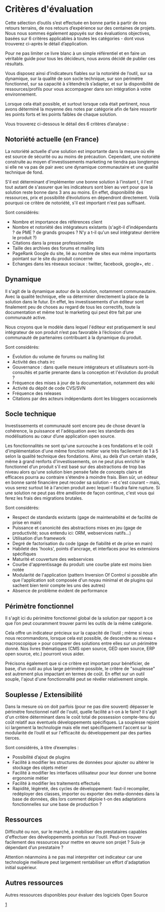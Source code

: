 # Critères d'évaluation

Cette sélection d’outils s’est effectuée en bonne partie à partir de nos retours terrains, de nos retours d’expérience sur des centaines de projets. Nous nous sommes également appuyés sur des évaluations objectives, basées sur 6 critères applicables à toutes les catégories - dont vous trouverez ci-après le détail d’application.

Pour ne pas limiter ce livre blanc à un simple référentiel et en faire un véritable guide pour tous les décideurs, nous avons décidé de publier ces résultats.

Vous disposez ainsi d’indicateurs fiables sur la notoriété de l’outil, sur sa dynamique, sur la qualité de son socle technique, sur son périmètre fonctionnel, sur sa capacité à s’étendre/à s’adapter, et sur la disponibilité de ressources/profils pour vous accompagner dans son intégration à votre environnement.

Lorsque cela était possible, et surtout lorsque cela était pertinent, nous avons déterminé la moyenne des notes par catégorie afin de faire ressortir les points forts et les points faibles de chaque solution.

Vous trouverez ci-dessous le détail des 6 critères d’analyse :

## Notoriété actuelle (en France)

La notoriété actuelle d'une solution est importante dans la mesure où elle est source de sécurité ou au moins de précaution. Cependant, une notoriété construite au moyen d'investissements marketing ne tiendra pas longtemps si elle ne va pas de pair avec une dynamique communautaire et une qualité technique de fond.

S'il est déterminant d'implémenter une bonne solution à l'instant t, il l'est tout autant de s'assurer que les indicateurs sont bien au vert pour que la solution reste bonne dans 3 ans au moins. En effet, disponibilité des ressources, prix et possibilité d’évolutions en dépendront directement. Voilà pourquoi ce critère de notoriété, s'il est important n'est pas suffisant.

Sont considérés:

- Nombre et importance des références client
- Nombre et notoriété des intégrateurs existants (s'agit-il d’indépendants ? de PME ? de grands groupes ? N'y a t-il qu'un seul intégrateur derrière le produit ?)
- Citations dans la presse professionnelle
- Taille des archives des forums et mailing lists
- PageRank Google du site, lié au nombre de sites eux même importants pointant sur le site du produit concerné
- Echanges dans les réseaux sociaux : twitter, facebook, google+, etc .

## Dynamique

Il s'agit de la dynamique autour de la solution, notamment communautaire. Avec la qualité technique, elle va déterminer directement la place de la solution dans le futur. En effet, les investissements d'un éditeur sont finalement peu de choses au regard de tous les correctifs, toute la documentation et même tout le marketing qui peut être fait par une communauté active.

Nous croyons que le modèle dans lequel l'éditeur est pratiquement le seul intégrateur de son produit n’est pas favorable à l’éclosion d’une communauté de partenaires contribuant à la dynamique du produit.

Sont considérés:

- Évolution du volume de forums ou mailing list
- Activité des chats irc
- Gouvernance : dans quelle mesure intégrateurs et utilisateurs sont-ils consultés et partie prenante dans la conception et l'évolution du produit ?
- Fréquence des mises à jour de la documentation, notamment des wiki
- Activité du dépôt de code CVS/SVN
- Fréquence des releases
- Citations par des acteurs indépendants dont les bloggers occasionnels

## Socle technique

Investissements et communauté sont encore peu de chose devant la cohérence, la puissance et l'adéquation avec les standards des modélisations au cœur d’une application open source.

Les fonctionnalités ne sont qu'une surcouche à ces fondations et le coût d'implémentation d'une même fonction métier varie très facilement de 1 à 5 selon la qualité technique des fondations. Ainsi, au delà d'un certain stade, même à grand renforts d'investissements, on ne peut plus enrichir le fonctionnel d’un produit s'il est basé sur des abstractions de trop bas niveau alors qu'une solution bien pensée faite de concepts clairs et efficaces pourra au contraire s'étendre à moindre frais. Bien sûr, un éditeur en bonne santé financière peut recoder sa solution – et c'est courant – mais, vous serez surtout lié à l'ancien produit avec lequel il faudra faire rupture. Si une solution ne peut pas être améliorée de façon continue, c'est vous qui ferez les frais des migrations brutales.

Sont considérés:

- Respect de standards existants (gage de maintenabilité et de facilité de prise en main)
- Puissance et canonicité des abstractions mises en jeu (gage de productivité; sous entendu ici: ORM, webservices natifs...)
- Utilisation d’un framework
- Degré de factorisation du code (gage de fiabilité et de prise en main)
- Habileté des 'hooks', points d'ancrage, et interfaces pour les extensions spécifiques
- Maturité et couverture des webservices
- Courbe d'apprentissage du produit: une courbe plate est moins bien notée
- Modularité de l'application (pattern Inversion Of Control si possible afin que l'application soit composée d'un noyau minimal et de plugins qui sachent bien tenir compte les uns des autres)
- Absence de problème évident de performance

## Périmètre fonctionnel

Il s'agit ici du périmètre fonctionnel global de la solution par rapport à ce que l’on peut couramment trouver parmi les outils de la même catégorie.

Cela offre un indicateur précieux sur la capacité de l’outil ; même si nous nous recommandons, lorsque cela est possible, de descendre au niveau « macroscopique » pour comparer des solutions entre elles sur un périmètre donné. Nos livres thématiques (CMS open source, GED open source, ERP open source, etc.) pourront vous aider.

Précisons également que si ce critère est important pour bénéficier, de base, d’un outil au plus large périmètre possible, le critère de "souplesse" est autrement plus impactant en termes de coût. En effet sur un outil souple, l'ajout d'une fonctionnalité peut se révéler relativement simple.

## Souplesse / Extensibilité

Dans la mesure où on doit parfois (pour ne pas dire souvent) dépasser le périmètre fonctionnel natif de l'outil, quelle facilité a t-on à le faire? Il s'agit d'un critère déterminant dans le coût total de possession compte-tenu du coût relatif aux éventuels développements spécifiques. La souplesse rejoint ici largement la technologie mais elle met spécifiquement l'accent sur la modularité de l’outil et sur l'efficacité du développement par des parties tierces.

Sont considérés, à titre d’exemples :

- Possibilité d’ajout de plugins
- Facilité à modifier les structures de données pour ajouter ou altérer le stockage des objets métier
- Facilité à modifier les interfaces utilisateur pour leur donner une bonne ergonomie métier
- Facilité à modifier les traitements effectués
- Rapidité, légèreté, des cycles de développement: faut-il recompiler, redéployer des classes, importer ou exporter des méta-données dans la base de données, dès lors comment déploie t-on des adaptations fonctionnelles sur une base de production ?

## Ressources

Difficulté ou non, sur le marché, à mobiliser des prestataires capables d'effectuer des développements pointus sur l'outil. Peut-on trouver facilement des ressources pour mettre en œuvre son projet ? Suis-je dépendant d’un prestataire ?

Attention néanmoins à ne pas mal interpréter cet indicateur car une technologie meilleure peut largement rentabiliser un effort d'adaptation initial supérieur.

## Autres ressources

Autres ressources disponibles pour évaluer des logiciels Open Source

[1](https://fr.wikipedia.org/wiki/M%C3%A9thode_d%27%C3%A9valuation_de_logiciels_libres)
